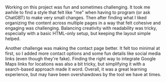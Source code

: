 Working on this project was fun and sometimes challenging. It took me awhile to find a style that felt like "me" when having to program (or ask ChatGBT) to make very small changes. Then after finding what I liked organizing the content across multiple pages in a way that felt cohesive and engaging was challenging. Balancing creativity with readability was tricky, especially with a basic HTML-only setup, but keeping the layout simple helped.

Another challenge was making the contact page better. It felt too minimal at first, so I added more contact options and some fun details like social media links (even though they're fake). Finding the right way to integrate Google Maps links for locations was also a bit tricky, but simplifying it with a search-based approach made it word. Overall, it was a great learning experience, but may have been overshawdows by the tool we have at times.